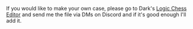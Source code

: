 If you would like to make your own case, please go to Dark's [Logic Chess Editor](https://juli3.net/LogicChessEditor/) and send me the file via DMs on Discord and if it's good enough I'll add it.
